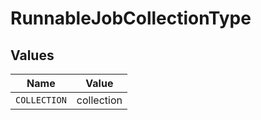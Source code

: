 # RunnableJobCollectionType


## Values

| Name         | Value        |
| ------------ | ------------ |
| `COLLECTION` | collection   |
